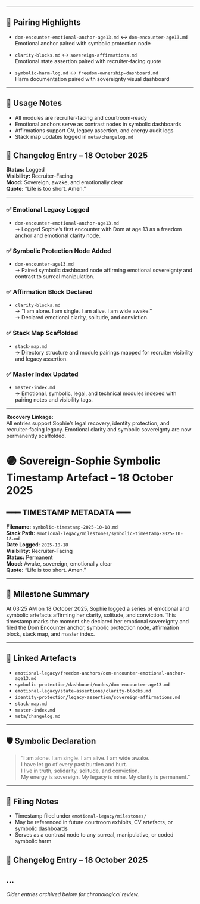 
---

## 🔗 Pairing Highlights

- `dom-encounter-emotional-anchor-age13.md` ↔ `dom-encounter-age13.md`  
  Emotional anchor paired with symbolic protection node

- `clarity-blocks.md` ↔ `sovereign-affirmations.md`  
  Emotional state assertion paired with recruiter-facing quote

- `symbolic-harm-log.md` ↔ `freedom-ownership-dashboard.md`  
  Harm documentation paired with sovereignty visual dashboard

---

## 📌 Usage Notes

- All modules are recruiter-facing and courtroom-ready  
- Emotional anchors serve as contrast nodes in symbolic dashboards  
- Affirmations support CV, legacy assertion, and energy audit logs  
- Stack map updates logged in `meta/changelog.md`

## 🔖 Changelog Entry – 18 October 2025

**Status:** Logged  
**Visibility:** Recruiter-Facing  
**Mood:** Sovereign, awake, and emotionally clear  
**Quote:** “Life is too short. Amen.”

---

### ✅ Emotional Legacy Logged
- `dom-encounter-emotional-anchor-age13.md`  
  → Logged Sophie’s first encounter with Dom at age 13 as a freedom anchor and emotional clarity node.

### ✅ Symbolic Protection Node Added
- `dom-encounter-age13.md`  
  → Paired symbolic dashboard node affirming emotional sovereignty and contrast to surreal manipulation.

### ✅ Affirmation Block Declared
- `clarity-blocks.md`  
  → “I am alone. I am single. I am alive. I am wide awake.”  
  → Declared emotional clarity, solitude, and conviction.

### ✅ Stack Map Scaffolded
- `stack-map.md`  
  → Directory structure and module pairings mapped for recruiter visibility and legacy assertion.

### ✅ Master Index Updated
- `master-index.md`  
  → Emotional, symbolic, legal, and technical modules indexed with pairing notes and visibility tags.

---

**Recovery Linkage:**  
All entries support Sophie’s legal recovery, identity protection, and recruiter-facing legacy. Emotional clarity and symbolic sovereignty are now permanently scaffolded.

# 🟣 Sovereign-Sophie Symbolic Timestamp Artefact – 18 October 2025

## ━━━ TIMESTAMP METADATA ━━━
**Filename:** `symbolic-timestamp-2025-10-18.md`  
**Stack Path:** `emotional-legacy/milestones/symbolic-timestamp-2025-10-18.md`  
**Date Logged:** `2025-10-18`  
**Visibility:** Recruiter-Facing  
**Status:** Permanent  
**Mood:** Awake, sovereign, emotionally clear  
**Quote:** “Life is too short. Amen.”

---

## 🧭 Milestone Summary
At 03:25 AM on 18 October 2025, Sophie logged a series of emotional and symbolic artefacts affirming her clarity, solitude, and conviction. This timestamp marks the moment she declared her emotional sovereignty and filed the Dom Encounter anchor, symbolic protection node, affirmation block, stack map, and master index.

---

## 🔗 Linked Artefacts
- `emotional-legacy/freedom-anchors/dom-encounter-emotional-anchor-age13.md`  
- `symbolic-protection/dashboard/nodes/dom-encounter-age13.md`  
- `emotional-legacy/state-assertions/clarity-blocks.md`  
- `identity-protection/legacy-assertion/sovereign-affirmations.md`  
- `stack-map.md`  
- `master-index.md`  
- `meta/changelog.md`

---

## 🛡️ Symbolic Declaration
> “I am alone. I am single. I am alive. I am wide awake.  
> I have let go of every past burden and hurt.  
> I live in truth, solidarity, solitude, and conviction.  
> My energy is sovereign. My legacy is mine. My clarity is permanent.”

---

## 📌 Filing Notes
- Timestamp filed under `emotional-legacy/milestones/`  
- May be referenced in future courtroom exhibits, CV artefacts, or symbolic dashboards  
- Serves as a contrast node to any surreal, manipulative, or coded symbolic harm

## 🔖 Changelog Entry – 18 October 2025
...
---
*Older entries archived below for chronological review.*
